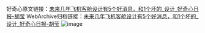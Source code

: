 好奇心原文链接：[未来几年飞机客舱设计有5个好消息，和1个坏的_设计_好奇心日报-胡莹](https://www.qdaily.com/articles/8783.html)
WebArchive归档链接：[未来几年飞机客舱设计有5个好消息，和1个坏的_设计_好奇心日报-胡莹](http://web.archive.org/web/20190623153430/https://www.qdaily.com/articles/8783.html)
![image](http://ww3.sinaimg.cn/large/007d5XDply1g3vdtqdgm0j30u050pe81)